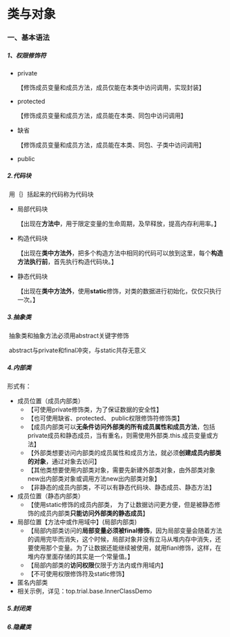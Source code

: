# 类与对象

### 一、基本语法

##### 1、权限修饰符

* private

  【修饰成员变量和成员方法，成员仅能在本类中访问调用，实现封装】

* protected

  【修饰成员变量和成员方法，成员能在本类、同包中访问调用】

* 缺省

  【修饰成员变量和成员方法，成员能在本类、同包、子类中访问调用】

* public

##### 2.代码块

​	用｛｝括起来的代码称为代码块

* 局部代码块

  【出现在**方法中**，用于限定变量的生命周期，及早释放，提高内存利用率。】

* 构造代码块

  【出现在**类中方法外**，把多个构造方法中相同的代码可以放到这里，每个**构造方法执行前**，首先执行构造代码块。】

* 静态代码块

  【出现在**类中方法外**，使用**static**修饰，对类的数据进行初始化，仅仅只执行一次。】

##### 3.抽象类

​	抽象类和抽象方法必须用abstract关键字修饰

​	abstract与private和final冲突，与static共存无意义

##### 4.内部类

形式有：
* 成员位置（成员内部类）
  * 【可使用private修饰类，为了保证数据的安全性】
  * 【也可使用缺省、protected、 public权限修饰符修饰类】
  * 【成员内部类可以**无条件访问外部类的所有成员属性和成员方法**，包括private成员和静态成员，当有重名，则需使用外部类.this.成员变量或方法】
  * 【外部类想要访问内部类的成员属性和成员方法，就必须**创建成员内部类的对象**，通过对象去访问】
  * 【其他类想要使用内部类对象，需要先新建外部类对象，由外部类对象new出内部类对象或调用方法new出内部类对象】
  * 【非静态的成员内部类，不可以有静态代码块、静态成员、静态方法】
* 成员位置（静态内部类）
  * 【使用static修饰的成员内部类， 为了让数据访问更方便，但是被静态修饰的成员内部类**只能访问外部类的静态成员**】
* 局部位置【方法中或作用域中】(局部内部类)
  * 【局部内部类访问的**局部变量必须被final修饰**，因为局部变量会随着方法的调用完毕而消失，这个时候，局部对象并没有立马从堆内存中消失，还要使用那个变量。为了让数据还能继续被使用，就用fianl修饰，这样，在堆内存里面存储的其实是一个常量值。】
  * 【局部内部类的**访问权限**仅限于方法内或作用域内】
  * 【不可使用权限修饰符及static修饰】
* 匿名内部类
* 相关示例，详见：top.trial.base.InnerClassDemo

##### 5.封闭类

##### 6.隐藏类
